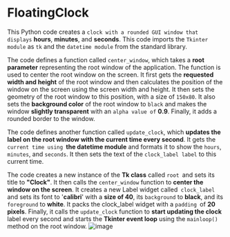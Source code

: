 # FloatingClock
This Python code creates a `clock with a rounded GUI window that displays` **hours**, **minutes**, and **seconds**.
This code imports the `Tkinter module` as `tk` and the `datetime module` from the standard library.

The code defines a function called `center_window`, which takes a **root parameter** representing the root window of the application. The function is used to center the root window on the screen. It first gets the **requested width and height** of the root window and then calculates the position of the window on the screen using the screen width and height. It then sets the geometry of the root window to this position, with a size of `150x80`. It also sets the **background color** of the root window to `black` and makes the window **slightly transparent** with an `alpha value of` **0.9**. Finally, it adds a rounded border to the window.

The code defines another function called `update_clock`, which **updates the label on the root window with the current time every second**. It gets the `current time using `**the datetime module** and formats it to show the `hours`,` minutes`, and `seconds`. It then sets the text of the `clock_label label` to this current time.

The code creates a new instance of the **Tk class** called `root `and sets its title to **"Clock"**. It then calls the `center_window` function to **center the window on the screen**. It creates a new Label widget called` clock_label` and sets its font to '**calibri**' with a **size of 40**, its `background` to **black**, and its `foreground` to **white**. It packs the clock_label widget with a `padding `of **20 pixels**. Finally, it calls the `update_clock` function to **start updating the clock** label every second and starts the **Tkinter event loop** using the `mainloop()` method on the root window.
![image](https://user-images.githubusercontent.com/106637184/225601534-d7362b02-3c38-4773-b608-bb7bb932ce84.png)
